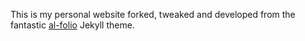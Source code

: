 This is my personal website forked, tweaked and developed from the fantastic [al-folio](https://github.com/alshedivat/al-folio) Jekyll theme.
